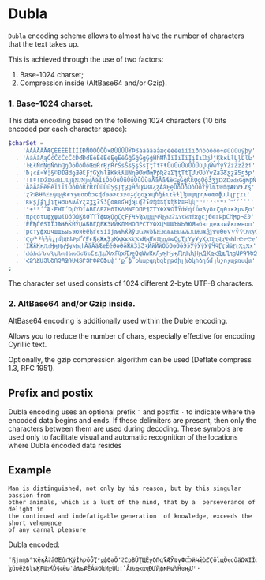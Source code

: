 # Dubla

`Dubla` encoding scheme allows to almost halve the number of characters that the text takes up.

This is achieved through the use of two factors:
 1) Base-1024 charset;
 2) Compression inside (AltBase64 and/or Gzip).

### 1. Base-1024 charset.

This data encoding based on the following 1024 characters (10 bits encoded per each character space):

```php
$charSet =
    'ÀÁÂÃÄÅÆÇÈÉÊËÌÍÎÏÐÑÒÓÔÕÖ×ØÙÚÛÜÝÞßàáâãäåæçèéêëìíîïðñòóôõö÷øùúûüýþÿ'
  . 'ĀāĂăĄąĆćĈĉĊċČčĎďĐđĒēĔĕĖėĘęĚěĜĝĞğĠġĢģĤĥĦħĨĩĪīĬĭĮįİıĲĳĴĵĶķĸĹĺĻļĽľĿ'
  . 'ŀŁłŃńŅņŇňŉŊŋŌōŎŏŐőŒœŔŕŖŗŘřŚśŜŝŞşŠšŢţŤťŦŧŨũŪūŬŭŮůŰűŲųŴŵŶŷŸŹźŻżŽžſ'
  . 'ƀ¡¢£¤¥¦§©ƉƊƋƌƍƎƏƐƑƒƓƔƕƖƗƘƙƚƛƜƝƞƟƠơƢƣƤƥƦƧƨƩƪƫƬƭƮƯưƱƲƳƴƵƶƷƸƹƺƻƼƽƾƿ'
  . 'ǀǁǂǃǄǅǆǇǈǉǊǋǌǍǎǏǐǑǒǓǔǕǖǗǘǙǚǛǜǝǞǟǠǡǢǣǤǥǦǧǨǩǪǫǬǭǮǯǰǱǲǳǴǵǶǷǸǹǺǻǼǽǾǿ'
  . 'ȀȁȂȃȄȅȆȇȈȉȊȋȌȍȎȏȐȑȒȓȔȕȖȗȘșȚțȜȝȞȟȠȡȢȣȤȥȦȧȨȩȪȫȬȭȮȯȰȱȲȳȴȵȶ®ȸȹȺȻȼȽȾȿ'
  . 'ɀɁɂɃɄɅɆɇɈɉɊɋɌɍɎɏɐɑɒɓɔɕɖɗɘəɚɛɜɝɞɟɠɡɢɣɤɥɦɧɨɩɪɫɬɭɮɯɰɱɲɳɴɵɶɷɸɹɺɻɼɽɾɿ'
  . 'ʀʁʂʃʄʅʆʇʈʉʊʋʌʍʎʏʐʑʒʓʔʕʖʗʘʙʚʛʜʝʞʟʠʡʢʣʤʥʦʧʨʩʪʫʬʭʮʯʰʱʲʳʴʵʶʷʸʹʺʻʼʽʾʿ'
  . '°±²³΄΅Ά·ΈΉΊ´ΌµΎΏΐΑΒΓΔΕΖΗΘΙΚΛΜΝΞΟΠΡ¶ΣΤΥΦΧΨΩΪΫάέήίΰαβγδεζηθικλμνξο'
  . 'πρςστυφχψωϊϋόύώϏϐϑϒϓϔϕϖϗϘϙϚϛϜϝϞϟϠϡϢϣϤϥϦϧϨϩϪϫϬϭϮϯϰϱϲϳϴϵ϶ϷϸϹϺϻϼ¬ϾϿ'
  . 'ЀЁЂЃЄЅІЇЈЉЊЋЌЍЎЏАБВГДЕЖЗИЙКЛМНОПРСТУФХЦЧШЩЪЫЬЭЮЯабвгдежзийклмноп'
  . 'рстуфхцчшщъыьэюяѐёђѓєѕіїјљњћќѝўџѠѡѢѣѤѥѦѧѨѩѪѫѬѭѮѯѰѱѲѳѴѵѶѷѸѹѺѻѼѽѾѿ'
  . 'Ҁҁ҂¹º¼½¾¿րҊҋҌҍҎҏҐґҒғҔҕҖҗҘҙҚқҜҝҞҟҠҡҢңҤҥҦҧҨҩҪҫҬҭҮүҰұҲҳҴҵҶҷҸҹҺһҼҽҾҿ'
  . 'ӀӁӂӃӄӅӆӇӈӉӊӋӌӍӎӏӐӑӒӓӔӕӖӗӘәӚӛӜӝӞӟӠӡӢӣӤӥӦӧӨөӪӫӬӭӮӯӰӱӲӳӴӵӶӷӸӹӺӻӼӽӾӿ'
  . 'ԀԁԂԃԄԅԆԇԈԉԊԋԌԍԎԏԐԑԒԓԔԕԖԗԘԙԚԛԜԝԞԟԠԡԢԣԤԥԦԧԨԩԪԫԬԭԮԯցԱԲԳԴԵԶԷԸԹԺԻԼԽԾԿ'
  . 'ՀՁՂՃՄՅՆՇՈՉՊՋՌՍՎՏՐՑՒՓՔՕՖւփՙ՚ք՜ֆ՞օևաբգդեզէըթժիլխծկհձղճմյնշոչպջռսվտ'
;
```
The character set used consists of 1024 different 2-byte UTF-8 characters.

### 2. AltBase64 and/or Gzip inside.

AltBase64 encoding is additionally used within the Duble encoding.

Allows you to reduce the number of chars, especially effective for encoding Cyrillic text.

Optionally, the gzip compression algorithm can be used (Deflate compress 1.3, RFC 1951).

## Prefix and postix

Dubla encoding uses an optional prefix `¨` and postfix `·` to indicate where the encoded data begins and ends.
If these delimiters are present, then only the characters between them are used during decoding.
These symbols are used only to facilitate visual and automatic recognition of the locations where Dubla encoded data resides

## Example

```text
Man is distinguished, not only by his reason, but by this singular passion from
other animals, which is a lust of the mind, that by a  perseverance of delight in
the continued and indefatigable generation  of knowledge, exceeds the short vehemence
of any carnal pleasure
```

Dubla encoded:
```text
¨ҔјոɱҌ°ҠӗӄÅϩȃƢΈûґϏýÍћƿŏȫҬʶǥփϐǝȎ՚ϩСϼɃȖƮЩȆջδՌգʢӔӮҨүФѼӥԿǣòȻϚõĺщӪҽсôӓΩѿΙÍʤȐβѰäՖɦøӕϤѳղԀāʦճҴϡ
ɮüυĕƻϐʯъĶϜƜɂʎĎ§ҩëωՙâǶьՔӖÁѿбևИբÙև¦ʽÅԊԫʣҷƉƯҊфɴĦω¼ȞɞԣՄʰ·
```
